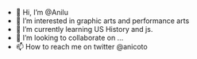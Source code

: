- 👋 Hi, I’m @Anilu
- 👀 I’m interested in graphic arts and performance arts
- 🌱 I’m currently learning US History and js.
- 💞️ I’m looking to collaborate on ...
- 📫 How to reach me on twitter @anicoto

<!---
AnaLaura-cellardoor/AnaLaura-cellardoor is a ✨ special ✨ repository because its `README.md` (this file) appears on your GitHub profile.
You can click the Preview link to take a look at your changes.
--->
